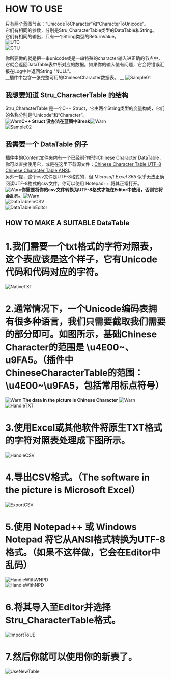 # HOW TO USE
只有两个蓝图节点：“UnicodeToCharacter”和“CharacterToUnicode”。  
它们有相同的参数，分别是Stru_CharacterTable类型的DataTable和String。  
它们有相同的输出，只有一个String类型的ReturnValue。  
![UTC](Resource/UnicodeToCharacter.png)  
![CTU](Resource/CharacterToUnicode.png)  

你所要做的就是把一串unicode或是一串特殊的character输入进正确的节点中，它就会返回DataTable表中所对应的数据。如果你的输入值有问题，它会将错误汇报在Log中并返回String "NULL"。  
__插件中包含一张完整可用的ChineseCharacter数据表。  __
![Sample01](Resource/Sample01.png)  

## 我想要知道 Stru_CharacterTable 的结构
Stru_CharacterTable 是一个C++ Struct，它由两个String类型的变量构成，它们的名称分别是“Unicode”和“Character”。  
![Warn](Resource/Warn.png)__C++ Struct 没办法在蓝图中Break__![Warn](Resource/Warn.png)  
![Sample02](Resource/Sample_Stru.png)  

## 我需要一个 DataTable 例子
插件中的Content文件夹内有一个已经制作好的Chinese Character DataTable，你可以直接使用它，或是在这里下载源文件：[Chinese Character Table UTF-8](Resource/ChineseCharacterTable_UTF8.csv) [Chinese Character Table ANSI](Resource/ChineseCharacterTable_ANSI.csv)。  
另外一提，这个csv文件是UTF-8格式的，但 _Microsoft_ _Excel_ _365_ 似乎无法正确阅读UTF-8格式的csv文件，你可以使用 Notepad++ 将其正常打开。  
![Warn](Resource/Warn.png)__你需要将你的csv文件转换为UTF-8格式才能在Editor中使用，否则它将会乱码。__![Warn](Resource/Warn.png)  
![DataTableInCSV](Resource/Sample_DataTable_CSV.png)  
![DataTableInEditor](Resource/Sample_DataTable.png)  

## HOW TO MAKE A SUITABLE DataTable
# 1.我们需要一个txt格式的字符对照表，这个表应该是这个样子，它有Unicode代码和代码对应的字符。  
![NativeTXT](Resource/NativeTXT.png)  

# 2.通常情况下，一个Unicode编码表拥有很多种语言，我们只需要截取我们需要的部分即可。如图所示，基础Chinese Character的范围是 \u4E00~、u9FA5。（插件中ChineseCharacterTable的范围：\u4E00~\u9FA5，包括常用标点符号）  
![Warn](Resource/Warn.png) __The data in the picture is Chinese Character__ ![Warn](Resource/Warn.png)  
![HandleTXT](Resource/HandleTXT.png)  

# 3.使用Excel或其他软件将原生TXT格式的字符对照表处理成下图所示。  
![HandleCSV](Resource/HandleCSV.png)  

# 4.导出CSV格式。（The software in the picture is Microsoft Excel）  
![ExportCSV](Resource/ExportCSV.png)  

# 5.使用 Notepad++ 或 Windows Notepad 将它从ANSI格式转换为UTF-8格式。（如果不这样做，它会在Editor中乱码）  
![HandleWithWNPD](Resource/HandleWithWNPD.png)  
![HandleWithNPD](Resource/HandleWithNPD.png)  

# 6.将其导入至Editor并选择Stru_CharacterTable格式。  
![ImportToUE](Resource/ImportToUE.png)  

# 7.然后你就可以使用你的新表了。  
![UseNewTable](Resource/UseNewTable.png)  